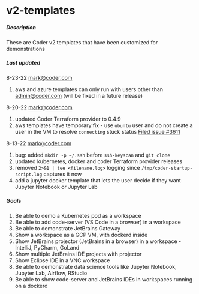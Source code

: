 # v2-templates

##### Description
These are Coder v2 templates that have been customized for demonstrations

##### Last updated

8-23-22 mark@coder.com
1. aws and azure templates can only run with users other than admin@coder.com (will be fixed in a future release)

8-20-22 mark@coder.com
1. updated Coder Terraform provider to 0.4.9
1. aws templates have temporary fix - use `ubuntu` user and do not create a user in the VM to resolve `connecting` stuck status [Filed issue #3611](https://github.com/coder/coder/issues/3611)

8-13-22 mark@coder.com 
1. bug: added `mkdir -p ~/.ssh` before `ssh-keyscan` and `git clone`
1. updated kubernetes, docker and coder Terraform provider releases
1. removed `2>&1 | tee <filename.log>` logging since `/tmp/coder-startup-script.log` captures it now
1. add a jupyter docker template that lets the user decide if they want Jupyter Notebook or Jupyter Lab

##### Goals
1. Be able to demo a Kubernetes pod as a workspace
1. Be able to add code-server (VS Code in a browser) in a workspace
1. Be able to demonstrate JetBrains Gateway
1. Show a workspace as a GCP VM, with dockerd inside
1. Show JetBrains projector (JetBrains in a browser) in a workspace - IntelliJ, PyCharm, GoLand
1. Show multiple JetBrains IDE projects with projector
1. Show Eclipse IDE in a VNC workspace
1. Be able to demonstrate data science tools like Jupyter Notebook, Jupyter Lab, Airflow, RStudio
1. Be able to show code-server and JetBrains IDEs in workspaces running on a dockerd